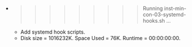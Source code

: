 * >>>>>>>>> Running inst-min-con-03-systemd-hooks.sh ...
  * Add systemd hook scripts.
  * Disk size = 1016232K. Space Used = 76K. Runtime = 00:00:00:00.

